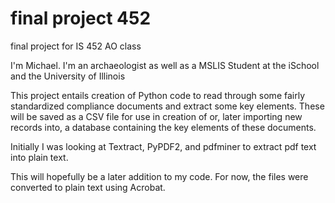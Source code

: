 # final project 452
final project for IS 452 AO class

I'm Michael. I'm an archaeologist as well as a MSLIS Student at the iSchool and the University of Illinois


This project entails creation of Python code to read through some fairly standardized compliance documents and extract some key elements. These will be saved as a CSV file for use in creation of or, later importing new records into, a database containing the key elements of these documents.

Initially I was looking at Textract, PyPDF2, and pdfminer to extract pdf text into plain text. 

This will hopefully be a later addition to my code. For now, the files were converted to plain text using Acrobat.
